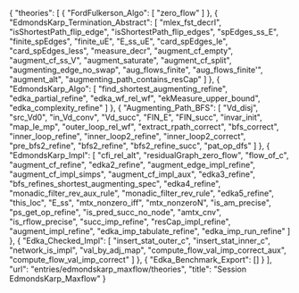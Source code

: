 {
    "theories": [
        {
            "FordFulkerson_Algo": [
                "zero_flow"
            ]
        },
        {
            "EdmondsKarp_Termination_Abstract": [
                "mlex_fst_decrI",
                "isShortestPath_flip_edge",
                "isShortestPath_flip_edges",
                "spEdges_ss_E",
                "finite_spEdges",
                "finite_uE",
                "E_ss_uE",
                "card_spEdges_le",
                "card_spEdges_less",
                "measure_decr",
                "augment_cf_empty",
                "augment_cf_ss_V",
                "augment_saturate",
                "augment_cf_split",
                "augmenting_edge_no_swap",
                "aug_flows_finite",
                "aug_flows_finite'",
                "augment_alt",
                "augmenting_path_contains_resCap"
            ]
        },
        {
            "EdmondsKarp_Algo": [
                "find_shortest_augmenting_refine",
                "edka_partial_refine",
                "edka_wf_rel_wf",
                "ekMeasure_upper_bound",
                "edka_complexity_refine"
            ]
        },
        {
            "Augmenting_Path_BFS": [
                "Vd_disj",
                "src_Vd0",
                "in_Vd_conv",
                "Vd_succ",
                "FIN_E",
                "FIN_succ",
                "invar_init",
                "map_le_mp",
                "outer_loop_rel_wf",
                "extract_rpath_correct",
                "bfs_correct",
                "inner_loop_refine",
                "inner_loop2_refine",
                "inner_loop2_correct",
                "pre_bfs2_refine",
                "bfs2_refine",
                "bfs2_refine_succ",
                "pat_op_dfs"
            ]
        },
        {
            "EdmondsKarp_Impl": [
                "cfi_rel_alt",
                "residualGraph_zero_flow",
                "flow_of_c",
                "augment_cf_refine",
                "edka2_refine",
                "augment_edge_impl_refine",
                "augment_cf_impl_simps",
                "augment_cf_impl_aux",
                "edka3_refine",
                "bfs_refines_shortest_augmenting_spec",
                "edka4_refine",
                "monadic_filter_rev_aux_rule",
                "monadic_filter_rev_rule",
                "edka5_refine",
                "this_loc",
                "E_ss",
                "mtx_nonzero_iff",
                "mtx_nonzeroN",
                "is_am_precise",
                "ps_get_op_refine",
                "is_pred_succ_no_node",
                "amtx_cnv",
                "is_rflow_precise",
                "succ_imp_refine",
                "resCap_impl_refine",
                "augment_impl_refine",
                "edka_imp_tabulate_refine",
                "edka_imp_run_refine"
            ]
        },
        {
            "Edka_Checked_Impl": [
                "insert_stat_outer_c",
                "insert_stat_inner_c",
                "network_is_impl",
                "val_by_adj_map",
                "compute_flow_val_imp_correct_aux",
                "compute_flow_val_imp_correct"
            ]
        },
        {
            "Edka_Benchmark_Export": []
        }
    ],
    "url": "entries/edmondskarp_maxflow/theories",
    "title": "Session EdmondsKarp_Maxflow"
}